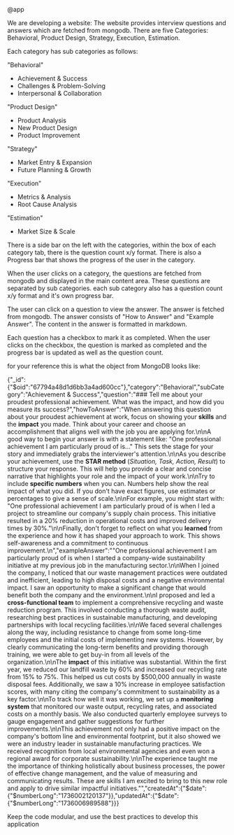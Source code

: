 @app 


We are developing a website:
The website provides interview questions and answers which are fetched from mongodb. There are five Categories: Behavioral, Product Design, Strategy, Execution, Estimation.

Each category has sub categories as follows:

"Behavioral" 
- Achievement & Success
- Challenges & Problem-Solving  
- Interpersonal & Collaboration

"Product Design" 
- Product Analysis
- New Product Design
- Product Improvement

"Strategy" 
- Market Entry & Expansion
- Future Planning & Growth

"Execution"
- Metrics & Analysis  
- Root Cause Analysis

"Estimation"
- Market Size & Scale


There is a side bar on the left with the categories, within the box of each category tab, there is the question count x/y format. There is also a Progress bar that shows the progress of the user in the category. 

When the user clicks on a category, the questions are fetched from mongodb and displayed in the main content area. These questions are separated by sub categories. each sub category also has a question count x/y format and it's own progress bar.

The user can click on a question to view the answer. The answer is fetched from mongodb. The answer consists of "How to Answer" and "Example Answer". The content in the answer is formatted in markdown.

Each question has a checkbox to mark it as completed. When the user clicks on the checkbox, the question is marked as completed and the progress bar is updated as well as the question count.

for your reference this is what the object from MongoDB looks like:

{"_id":{"$oid":"67794a48d1d6bb3a4ad600cc"},"category":"Behavioral","subCategory":"Achievement & Success","question":"### Tell me about your proudest professional achievement. What was the impact, and how did you measure its success?","howToAnswer":"When answering this question about your proudest achievement at work, focus on showing your **skills** and the **impact** you made. Think about your career and choose an accomplishment that aligns well with the job you are applying for.\n\nA good way to begin your answer is with a statement like: \"One professional achievement I am particularly proud of is...\" This sets the stage for your story and immediately grabs the interviewer's attention.\n\nAs you describe your achievement, use the **STAR method** (*Situation, Task, Action, Result*) to structure your response. This will help you provide a clear and concise narrative that highlights your role and the impact of your work.\n\nTry to include **specific numbers** when you can. Numbers help show the real impact of what you did. If you don't have exact figures, use estimates or percentages to give a sense of scale.\n\nFor example, you might start with: \"One professional achievement I am particularly proud of is when I led a project to streamline our company's supply chain process. This initiative resulted in a 20% reduction in operational costs and improved delivery times by 30%.\"\n\nFinally, don't forget to reflect on what you **learned** from the experience and how it has shaped your approach to work. This shows self-awareness and a commitment to continuous improvement.\n","exampleAnswer":"\"One professional achievement I am particularly proud of is when I started a company-wide sustainability initiative at my previous job in the manufacturing sector.\n\nWhen I joined the company, I noticed that our waste management practices were outdated and inefficient, leading to high disposal costs and a negative environmental impact. I saw an opportunity to make a significant change that would benefit both the company and the environment.\n\nI proposed and led a **cross-functional team** to implement a comprehensive recycling and waste reduction program. This involved conducting a thorough waste audit, researching best practices in sustainable manufacturing, and developing partnerships with local recycling facilities.\n\nWe faced several challenges along the way, including resistance to change from some long-time employees and the initial costs of implementing new systems. However, by clearly communicating the long-term benefits and providing thorough training, we were able to get buy-in from all levels of the organization.\n\nThe **impact** of this initiative was substantial. Within the first year, we reduced our landfill waste by 60% and increased our recycling rate from 15% to 75%. This helped us cut costs by $500,000 annually in waste disposal fees. Additionally, we saw a 10% increase in employee satisfaction scores, with many citing the company's commitment to sustainability as a key factor.\n\nTo track how well it was working, we set up a **monitoring system** that monitored our waste output, recycling rates, and associated costs on a monthly basis. We also conducted quarterly employee surveys to gauge engagement and gather suggestions for further improvements.\n\nThis achievement not only had a positive impact on the company's bottom line and environmental footprint, but it also showed we were an industry leader in sustainable manufacturing practices. We received recognition from local environmental agencies and even won a regional award for corporate sustainability.\n\nThe experience taught me the importance of thinking holistically about business processes, the power of effective change management, and the value of measuring and communicating results. These are skills I am excited to bring to this new role and apply to drive similar impactful initiatives.\"","createdAt":{"$date":{"$numberLong":"1736002120137"}},"updatedAt":{"$date":{"$numberLong":"1736006989588"}}}


Keep the code modular, and use the best practices to develop this application